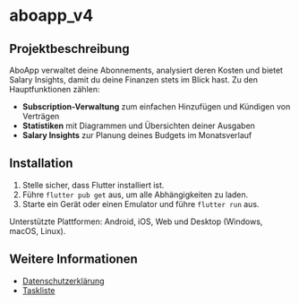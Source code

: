# aboapp_v4

## Projektbeschreibung
AboApp verwaltet deine Abonnements, analysiert deren Kosten und bietet Salary Insights, damit du deine Finanzen stets im Blick hast. Zu den Hauptfunktionen zählen:

- **Subscription-Verwaltung** zum einfachen Hinzufügen und Kündigen von Verträgen
- **Statistiken** mit Diagrammen und Übersichten deiner Ausgaben
- **Salary Insights** zur Planung deines Budgets im Monatsverlauf

## Installation
1. Stelle sicher, dass Flutter installiert ist.
2. Führe `flutter pub get` aus, um alle Abhängigkeiten zu laden.
3. Starte ein Gerät oder einen Emulator und führe `flutter run` aus.

Unterstützte Plattformen: Android, iOS, Web und Desktop (Windows, macOS, Linux).

## Weitere Informationen
- [Datenschutzerklärung](PRIVACY_POLICY.md)
- [Taskliste](Tasklist.md)

